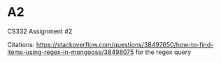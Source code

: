 # A2
CS332 Assignment #2

Citations: https://stackoverflow.com/questions/38497650/how-to-find-items-using-regex-in-mongoose/38498075 for the regex query
